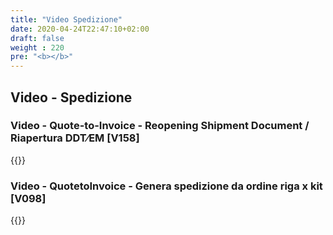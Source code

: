 ```yaml
---
title: "Video Spedizione"
date: 2020-04-24T22:47:10+02:00
draft: false
weight : 220
pre: "<b></b>"
---
```


## Video - Spedizione
### Video - Quote-to-Invoice - Reopening Shipment Document / Riapertura DDT⁄EM [V158]
{{<youtube j8PmRsGiWGY>}}

### Video - QuotetoInvoice - Genera spedizione da ordine riga x kit [V098]
{{<youtube KVIrFFy71yc>}}
